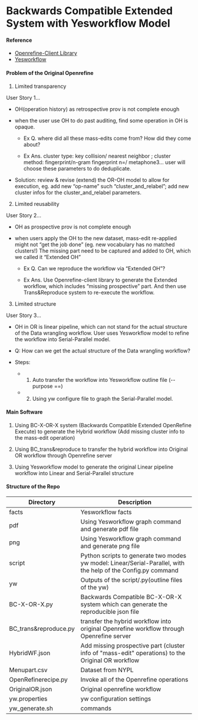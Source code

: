 Backwards Compatible Extended System  with Yesworkflow Model
=====================================

#### Reference
- [Openrefine-Client Library ](https://github.com/opencultureconsulting/openrefine-client)
- [Yesworkflow](https://github.com/yesworkflow-org/yw-prototypes)



#### Problem of the Original Openrefine 

1. Limited transparency

User Story 1...

- OH(operation history) as retrospective prov is not complete enough

- when the user use OH to do past auditing, find some operation in OH is opaque.
    
    - Ex Q. where did all these mass-edits come from? How did they come about? 
    
    - Ex Ans. cluster type: key collision/ nearest neighbor ;  cluster method: fingerprint/n-gram fingerprint n=/ metaphone3…
user will choose these parameters to do deduplicate. 

- Solution: review & revise (extend) the OR-OH model to allow for execution, eg. add new “op-name” such “cluster_and_relabel”; add new cluster infos for the cluster_and_relabel parameters.

2. Limited reusability

User Story 2...

- OH as prospective prov is not complete enough

- when users apply the OH to the new dataset, mass-edit re-applied might not “get the job done” (eg. new vocabulary has no matched clusters!) The missing part need to be captured and added to OH, which we called it “Extended OH”

     - Ex Q. Can we reproduce the workflow via “Extended OH”?
     
     - Ex Ans. Use Openrefine-client library to generate the Extended workflow, which includes “missing prospective” part. And then use Trans&Reproduce system to re-execute the workflow.


3. Limited structure 

User Story 3...

- OH in OR is linear pipeline, which can not stand for the actual structure of the Data wrangling workflow. User uses Yesworkflow model to refine the workflow into Serial-Parallel model. 

- Q: How can we get the actual structure of the Data wrangling workflow?

- Steps:

   - 1. Auto transfer the workflow into Yesworkflow outline file (--purpose ==)

   - 2. Using yw configure file to graph the Serial-Parallel model.


#### Main Software

1. Using BC-X-OR-X system (Backwards Compatible Extended OpenRefine Execute) to generate the Hybrid workflow (Add missing cluster info to the mass-edit operation)

2. Using BC_trans&reproduce to transfer the hybrid workflow into Original OR workflow through Openrefine server

3. Using Yesworkflow model to generate the original Linear pipeline workflow into Linear and Serial-Parallel structure



#### Structure of the Repo

Directory            | Description
---------------------|-----------
facts                | Yesworkflow facts
pdf                  | Using Yesworkflow graph command and generate pdf file
png                  | Using Yesworkflow graph command and generate png file
script               | Python scripts to generate two modes yw model: Linear/Serial-Parallel, with the help of the Config.py command
yw                   | Outputs of the script/.py(outline files of the yw)
BC-X-OR-X.py         | Backwards Compatible BC-X-OR-X system which can generate the reproducible json file
BC_trans&reproduce.py| transfer the hybrid workflow into original Openrefine workflow through Openrefine server
HybridWF.json        | Add missing prospective part (cluster info of "mass-edit" operations) to the Original OR workflow
Menupart.csv         | Dataset from NYPL 
OpenRefinerecipe.py  | Invoke all of the Openrefine operations 
OriginalOR.json      | Original openrefine workflow 
yw.properties        | yw configuration settings
yw_generate.sh       | commands
